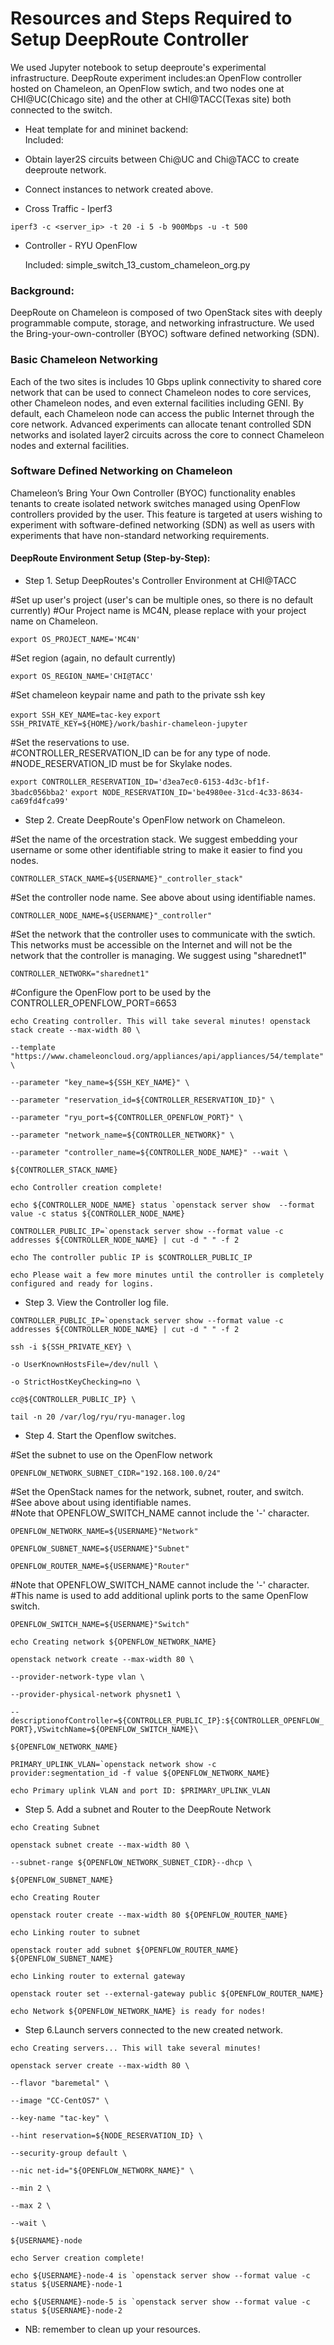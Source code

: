 # Resources and Steps Required to Setup DeepRoute Controller

We used Jupyter notebook to setup deeproute's experimental infrastructure. 
DeepRoute experiment includes:an OpenFlow controller hosted on Chameleon, an OpenFlow swtich, and two nodes one at CHI@UC(Chicago site) and the other at CHI@TACC(Texas site) both connected to the switch.

* Heat template for  and mininet backend:     
    Included:
* Obtain layer2S circuits between Chi@UC and Chi@TACC to create deeproute network.

* Connect instances to network created above.

* Cross Traffic - Iperf3

```iperf3 -c <server_ip> -t 20 -i 5 -b 900Mbps -u -t 500```

* Controller - RYU OpenFlow
    
    Included: simple_switch_13_custom_chameleon_org.py


### Background: 

DeepRoute on Chameleon is composed of two OpenStack sites with deeply programmable compute, storage, and networking infrastructure. We used the Bring-your-own-controller (BYOC) software defined networking (SDN). 

### Basic Chameleon Networking

Each of the two sites is includes 10 Gbps uplink connectivity to shared core network that can be used to connect Chameleon nodes to core services, other Chameleon nodes, and even external facilities including GENI.  By default, each Chameleon node can access the public Internet through the core network. Advanced experiments can allocate tenant controlled SDN networks and isolated layer2 circuits across the core to connect Chameleon nodes and external facilities. 

### Software Defined Networking on Chameleon

Chameleon’s Bring Your Own Controller (BYOC) functionality enables tenants to create isolated network switches managed using OpenFlow controllers provided by the user. This feature is targeted at users wishing to experiment with software-defined networking (SDN) as well as users with experiments that have non-standard networking requirements. 

#### DeepRoute Environment Setup (Step-by-Step):



* Step 1. Setup DeepRoutes's Controller Environment at CHI@TACC

#Set up user's project (user's can be multiple ones, so there is no default currently)
#Our Project name is MC4N, please replace with your project name on Chameleon.

```export OS_PROJECT_NAME='MC4N'```

#Set region (again, no default currently)

```export OS_REGION_NAME='CHI@TACC'```

#Set chameleon keypair name and path to the private ssh key

```export SSH_KEY_NAME=tac-key```
```export SSH_PRIVATE_KEY=${HOME}/work/bashir-chameleon-jupyter```


#Set the reservations to use.  
#CONTROLLER_RESERVATION_ID can be for any type of node.
#NODE_RESERVATION_ID must be for Skylake nodes.

```export CONTROLLER_RESERVATION_ID='d3ea7ec0-6153-4d3c-bf1f-3badc056bba2'```
```export NODE_RESERVATION_ID='be4980ee-31cd-4c33-8634-ca69fd4fca99'```

*  Step 2. Create DeepRoute's OpenFlow network on Chameleon.

#Set the name of the orcestration stack. We suggest embedding your username or some other identifiable string to make it easier to find you nodes.

```CONTROLLER_STACK_NAME=${USERNAME}"_controller_stack"```

#Set the controller node name. See above about using  identifiable names.

```CONTROLLER_NODE_NAME=${USERNAME}"_controller"```

#Set the network that the controller uses to communicate with the swtich. This networks must be accessible on the Internet and will not be the network that the controller is managing. We suggest using "sharednet1"

```CONTROLLER_NETWORK="sharednet1"```

#Configure the OpenFlow port to be used by the CONTROLLER_OPENFLOW_PORT=6653

```echo Creating controller. This will take several minutes! openstack stack create --max-width 80 \```

```--template "https://www.chameleoncloud.org/appliances/api/appliances/54/template" \```

```--parameter "key_name=${SSH_KEY_NAME}" \``` 

```--parameter "reservation_id=${CONTROLLER_RESERVATION_ID}" \```

```--parameter "ryu_port=${CONTROLLER_OPENFLOW_PORT}" \```

```--parameter "network_name=${CONTROLLER_NETWORK}" \```

```--parameter "controller_name=${CONTROLLER_NODE_NAME}" --wait \```

```${CONTROLLER_STACK_NAME}```
   
```echo Controller creation complete! ```

```echo ${CONTROLLER_NODE_NAME} status `openstack server show  --format value -c status ${CONTROLLER_NODE_NAME}```

```CONTROLLER_PUBLIC_IP=`openstack server show --format value -c addresses ${CONTROLLER_NODE_NAME} | cut -d " " -f 2```

```echo The controller public IP is $CONTROLLER_PUBLIC_IP```

```echo Please wait a few more minutes until the controller is completely configured and ready for logins.```


*  Step 3. View the Controller log file.

```CONTROLLER_PUBLIC_IP=`openstack server show --format value -c addresses ${CONTROLLER_NODE_NAME} | cut -d " " -f 2```

```ssh -i ${SSH_PRIVATE_KEY} \```

```-o UserKnownHostsFile=/dev/null \```

```-o StrictHostKeyChecking=no \```

```cc@${CONTROLLER_PUBLIC_IP} \```

```tail -n 20 /var/log/ryu/ryu-manager.log ```

*  Step 4. Start the Openflow switches.

#Set the subnet to use on the OpenFlow network

```OPENFLOW_NETWORK_SUBNET_CIDR="192.168.100.0/24"```

#Set the OpenStack names for the network, subnet, router, and switch. 
#See above about using identifiable names.  
#Note that OPENFLOW_SWITCH_NAME cannot include the '-' character.

```OPENFLOW_NETWORK_NAME=${USERNAME}"Network"```


```OPENFLOW_SUBNET_NAME=${USERNAME}"Subnet"```

```OPENFLOW_ROUTER_NAME=${USERNAME}"Router"```

#Note that OPENFLOW_SWITCH_NAME cannot include the '-' character. 
#This name is used to add additional uplink ports to the same OpenFlow switch.

```OPENFLOW_SWITCH_NAME=${USERNAME}"Switch"```

```echo Creating network ${OPENFLOW_NETWORK_NAME}```

```openstack network create --max-width 80 \```

```--provider-network-type vlan \```

```--provider-physical-network physnet1 \```

```--descriptionofController=${CONTROLLER_PUBLIC_IP}:${CONTROLLER_OPENFLOW_PORT},VSwitchName=${OPENFLOW_SWITCH_NAME}\```

```${OPENFLOW_NETWORK_NAME}```
                         
```PRIMARY_UPLINK_VLAN=`openstack network show -c provider:segmentation_id -f value ${OPENFLOW_NETWORK_NAME}```

```echo Primary uplink VLAN and port ID: $PRIMARY_UPLINK_VLAN ``` 


*  Step 5. Add a subnet and Router to the DeepRoute Network

```echo Creating Subnet ```

```openstack subnet create --max-width 80 \```

```--subnet-range ${OPENFLOW_NETWORK_SUBNET_CIDR}--dhcp \```

```${OPENFLOW_SUBNET_NAME}```
                        
```echo Creating Router```

```openstack router create --max-width 80 ${OPENFLOW_ROUTER_NAME}```

```echo Linking router to subnet```

```openstack router add subnet ${OPENFLOW_ROUTER_NAME} ${OPENFLOW_SUBNET_NAME}```

```echo Linking router to external gateway```

```openstack router set --external-gateway public ${OPENFLOW_ROUTER_NAME}```

```echo Network ${OPENFLOW_NETWORK_NAME} is ready for nodes!```



*  Step 6.Launch servers connected to the new created network.

```echo Creating servers... This will take several minutes!```

```openstack server create --max-width 80 \```

```--flavor "baremetal" \```

```--image "CC-CentOS7" \```

```--key-name "tac-key" \```

```--hint reservation=${NODE_RESERVATION_ID} \```

```--security-group default \```

```--nic net-id="${OPENFLOW_NETWORK_NAME}" \```

```--min 2 \```

```--max 2 \```

```--wait \```

```${USERNAME}-node```

```echo Server creation complete!```

```echo ${USERNAME}-node-4 is `openstack server show --format value -c status ${USERNAME}-node-1```

```echo ${USERNAME}-node-5 is `openstack server show --format value -c status ${USERNAME}-node-2```


* NB: remember to clean up your resources. 



